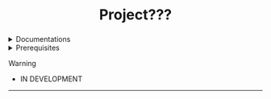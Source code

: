 <div align="center">
  <h1> Project??? </h1>
  <h3></h3>
</div>


<div align="center"> 
</a>
</div>

 <details> 
  <summary>Documentations</summary>
     
  - **PySide**, [Link to docs](https://doc.qt.io/qtforpython-6/quickstart.html#)
  - **Python**, [Link to docs](https://www.python.org/doc/)
</details>
<details>
  <summary>Prerequisites</summary>
  
  - **Python 1.12.5 or greater**, [Link to installation page](https://www.python.org/downloads/)
  - **PySide6**, use ```pip install pyside6``` after installing python
  - **Qt6**, Optional. Only needed if you need additional tools. [Link to installation page](https://doc.qt.io/qt-6/qt-online-installation.html)
  - **Git**, [Link to installation page](https://git-scm.com/download/win)
  - **IDE like VSCode, VSCodium, or text editors like neovim**
</details>

> [!WARNING]
> - IN DEVELOPMENT
---
